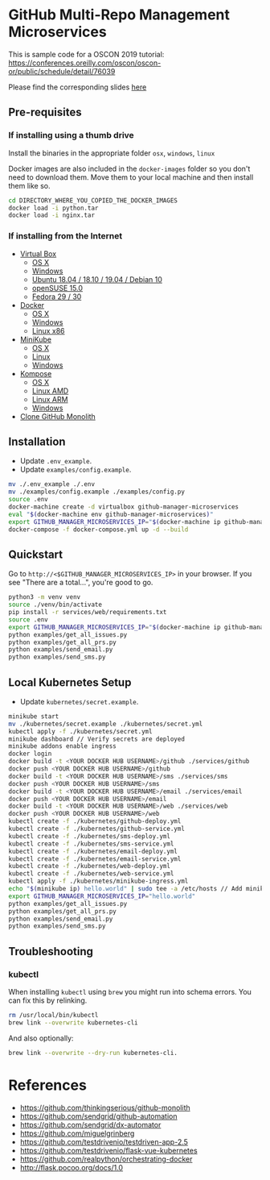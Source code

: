# GitHub Multi-Repo Management Microservices

This is sample code for a OSCON 2019 tutorial: https://conferences.oreilly.com/oscon/oscon-or/public/schedule/detail/76039

Please find the corresponding slides [here](https://docs.google.com/presentation/d/1nGDy4w70doTdc9TVRqDp9KK-mnOpVXz9VYZ3X4dBZlA)

## Pre-requisites

### If installing using a thumb drive

Install the binaries in the appropriate folder `osx`, `windows`, `linux`

Docker images are also included in the `docker-images` folder so you don't need to download them. Move them to your local machine and then install them like so.

```bash
cd DIRECTORY_WHERE_YOU_COPIED_THE_DOCKER_IMAGES
docker load -i python.tar
docker load -i nginx.tar
```

### If installing from the Internet

* [Virtual Box](https://www.virtualbox.org/wiki/Downloads)
  * [OS X](https://download.virtualbox.org/virtualbox/6.0.8/VirtualBox-6.0.8-130520-OSX.dmg)
  * [Windows](https://download.virtualbox.org/virtualbox/6.0.8/VirtualBox-6.0.8-130520-Win.exe)
  * [Ubuntu 18.04 / 18.10 / 19.04 / Debian 10](https://download.virtualbox.org/virtualbox/6.0.8/virtualbox-6.0_6.0.8-130520~Ubuntu~bionic_amd64.deb)
  * [openSUSE 15.0](https://download.virtualbox.org/virtualbox/6.0.8/VirtualBox-6.0-6.0.8_130520_openSUSE150-1.x86_64.rpm)
  * [Fedora 29 / 30](https://download.virtualbox.org/virtualbox/6.0.8/VirtualBox-6.0-6.0.8_130520_fedora29-1.x86_64.rpm)
* [Docker](https://docs.docker.com/install)
  * [OS X](https://download.docker.com/mac/stable/Docker.dmg)
  * [Windows](https://download.docker.com/win/stable/Docker%20for%20Windows%20Installer.exe)
  * [Linux x86](https://download.docker.com/linux/static/stable/x86_64/docker-17.03.0-ce.tgz)
* [MiniKube](https://kubernetes.io/docs/tasks/tools/install-minikube)
  * [OS X](https://storage.googleapis.com/minikube/releases/v1.2.0/minikube-darwin-amd64)
  * [Linux](https://storage.googleapis.com/minikube/releases/v1.2.0/minikube-linux-amd64)
  * [Windows](https://storage.googleapis.com/minikube/releases/v1.2.0/minikube-windows-amd64.exe)
* [Kompose](https://kubernetes.io/docs/tasks/configure-pod-container/translate-compose-kubernetes/#install-kompose)
  * [OS X](https://github.com/kubernetes/kompose/releases/download/v1.18.0/kompose-darwin-amd64.tar.gz)
  * [Linux AMD](https://github.com/kubernetes/kompose/releases/download/v1.18.0/kompose-linux-amd64.tar.gz)
  * [Linux ARM](https://github.com/kubernetes/kompose/releases/download/v1.18.0/kompose-linux-arm.tar.gz)
  * [Windows](https://github.com/kubernetes/kompose/releases/download/v1.18.0/kompose-windows-amd64.exe.tar.gz)
* [Clone GitHub Monolith](https://github.com/thinkingserious/github-monolith)

## Installation

* Update `.env_example`.
* Update `examples/config.example`.

```bash
mv ./.env_example ./.env
mv ./examples/config.example ./examples/config.py
source .env
docker-machine create -d virtualbox github-manager-microservices
eval "$(docker-machine env github-manager-microservices)"
export GITHUB_MANAGER_MICROSERVICES_IP="$(docker-machine ip github-manager-microservices)"
docker-compose -f docker-compose.yml up -d --build
```

## Quickstart

Go to `http://<$GITHUB_MANAGER_MICROSERVICES_IP>` in your browser. If you see "There are a total...", you're good to go.

```bash
python3 -m venv venv
source ./venv/bin/activate
pip install -r services/web/requirements.txt
source .env
export GITHUB_MANAGER_MICROSERVICES_IP="$(docker-machine ip github-manager-microservices)"
python examples/get_all_issues.py
python examples/get_all_prs.py
python examples/send_email.py
python examples/send_sms.py
```

## Local Kubernetes Setup

* Update `kubernetes/secret.example`.

```bash
minikube start
mv ./kubernetes/secret.example ./kubernetes/secret.yml
kubectl apply -f ./kubernetes/secret.yml
minikube dashboard // Verify secrets are deployed
minikube addons enable ingress
docker login
docker build -t <YOUR DOCKER HUB USERNAME>/github ./services/github
docker push <YOUR DOCKER HUB USERNAME>/github
docker build -t <YOUR DOCKER HUB USERNAME>/sms ./services/sms
docker push <YOUR DOCKER HUB USERNAME>/sms
docker build -t <YOUR DOCKER HUB USERNAME>/email ./services/email
docker push <YOUR DOCKER HUB USERNAME>/email
docker build -t <YOUR DOCKER HUB USERNAME>/web ./services/web
docker push <YOUR DOCKER HUB USERNAME>/web
kubectl create -f ./kubernetes/github-deploy.yml
kubectl create -f ./kubernetes/github-service.yml
kubectl create -f ./kubernetes/sms-deploy.yml
kubectl create -f ./kubernetes/sms-service.yml
kubectl create -f ./kubernetes/email-deploy.yml
kubectl create -f ./kubernetes/email-service.yml
kubectl create -f ./kubernetes/web-deploy.yml
kubectl create -f ./kubernetes/web-service.yml
kubectl apply -f ./kubernetes/minikube-ingress.yml
echo "$(minikube ip) hello.world" | sudo tee -a /etc/hosts // Add minikube ip to /etc/hosts
export GITHUB_MANAGER_MICROSERVICES_IP="hello.world"
python examples/get_all_issues.py
python examples/get_all_prs.py
python examples/send_email.py
python examples/send_sms.py
```

## Troubleshooting

### kubectl
When installing `kubectl` using `brew` you might run into schema errors. You can fix this by relinking.

```bash
rm /usr/local/bin/kubectl
brew link --overwrite kubernetes-cli
```

And also optionally:

```bash
brew link --overwrite --dry-run kubernetes-cli. 
```

# References
* https://github.com/thinkingserious/github-monolith
* https://github.com/sendgrid/github-automation
* https://github.com/sendgrid/dx-automator
* https://github.com/miguelgrinberg
* https://github.com/testdrivenio/testdriven-app-2.5
* https://github.com/testdrivenio/flask-vue-kubernetes
* https://github.com/realpython/orchestrating-docker
* http://flask.pocoo.org/docs/1.0